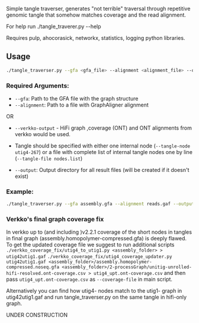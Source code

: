 Simple tangle traverser, generates "not terrible" traversal through repetitive genomic tangle that somehow matches coverage and the read alignment.

For help run ./tangle_traverer.py --help

Requires pulp, ahocorasick, networkx, statistics, logging   python libraries.
## Usage

```bash
./tangle_traverser.py --gfa <gfa_file> --alignment <alignment_file> --output <output_directory> [options]
```

### Required Arguments:
- `--gfa`: Path to the GFA file with the graph structure
- `--alignment`: Path to a file with GraphAligner alignment

OR

- `--verkko-output` - HiFi graph ,coverage (ONT) and ONT alignments from verkko would be used.

- Tangle should be specified with either one internal node (`--tangle-node utig4-267`) or a file with complete list of internal tangle nodes one by line (`--tangle-file nodes.list`)
- `--output`: Output directory for all result files (will be created if it doesn't exist)

### Example:
```bash
./tangle_traverser.py --gfa assembly.gfa --alignment reads.gaf --output results_dir --tangle-node utig4-267 --quality-threshold 20
```

### Verkko's final graph coverage fix
In verkko up to (and including )v2.2.1 coverage of the short nodes in tangles in final graph (assembly.homopolymer-compressed.gfa) is deeply flawed. To get the updated coverage file we suggest to run additional scripts
`./verkko_coverage_fix/utig4_to_utig1.py <assembly_folder> > utig42utig1.gaf`
`./verkko_coverage_fix/utig4_coverage_updater.py utig42utig1.gaf <assembly_folder>/assembly.homopolymer-compressed.noseq.gfa <assembly_folder>/2-processGraph/unitig-unrolled-hifi-resolved.ont-coverage.csv > utig4_upt.ont-coverage.csv`
and then pass `utig4_upt.ont-coverage.csv` as `--coverage-file` in main script.

Alternatively you can find how utig4- nodes match to the utig1- graph in utig42utig1.gaf and run tangle_traverser.py on the same tangle in hifi-only graph.


UNDER CONSTRUCTION
